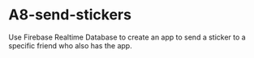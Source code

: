 # A8-send-stickers
Use Firebase Realtime Database to create an app to send a sticker to a specific friend who also has the app. 
